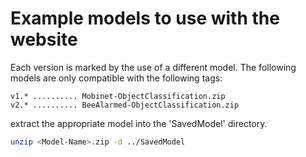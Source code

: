 # Example models to use with the website

Each version is marked by the use of a different model. The following models are only compatible with the following tags:

```
v1.* .......... Mobinet-ObjectClassification.zip
v2.* .......... BeeAlarmed-ObjectClassification.zip
``` 

extract the appropriate model into the 'SavedModel' directory.

```bash
unzip <Model-Name>.zip -d ../SavedModel
```
